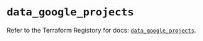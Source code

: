 # `data_google_projects`

Refer to the Terraform Registory for docs: [`data_google_projects`](https://registry.terraform.io/providers/hashicorp/google/4.75.0/docs/data-sources/projects).
